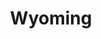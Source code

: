---
title: Wyoming
slug: wyoming
updated-on: '2024-05-30T13:52:36.906Z'
created-on: '2024-05-30T13:37:21.697Z'
published-on: '2024-05-30T13:54:32.469Z'
f_city-state:
- cms/city/gillette-wy.md
- cms/city/rock-springs-wy.md
- cms/city/cheyenne-wy.md
- cms/city/casper-wy.md
- cms/city/laramie-wy.md
- cms/city/jackson-wy.md
- cms/city/douglas-wy.md
- cms/city/green-river-wy.md
- cms/city/cody-wy.md
- cms/city/sheridan-wy.md
- cms/city/lyman-wy.md
- cms/city/mountain-view-wy.md
- cms/city/torrington-wy.md
- cms/city/evanston-wy.md
f_locations:
- cms/payday-loans/.md
layout: '[state].html'
tags: state
---